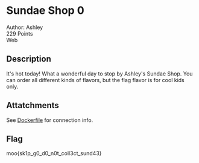 # Sundae Shop 0
Author: Ashley\
229 Points\
Web

## Description
It's hot today! What a wonderful day to stop by Ashley's Sundae Shop. You can order all different kinds of flavors, but the flag flavor is for cool kids only.

## Attatchments
See [Dockerfile](Dockerfile) for connection info.

## Flag
moo{sk1p_g0_d0_n0t_coll3ct_sund43}